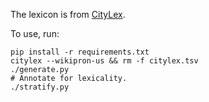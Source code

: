 The lexicon is from [CityLex](https://github.com/kylebgorman/citylex).

To use, run:

```
pip install -r requirements.txt
citylex --wikipron-us && rm -f citylex.tsv
./generate.py
# Annotate for lexicality.
./stratify.py
```
